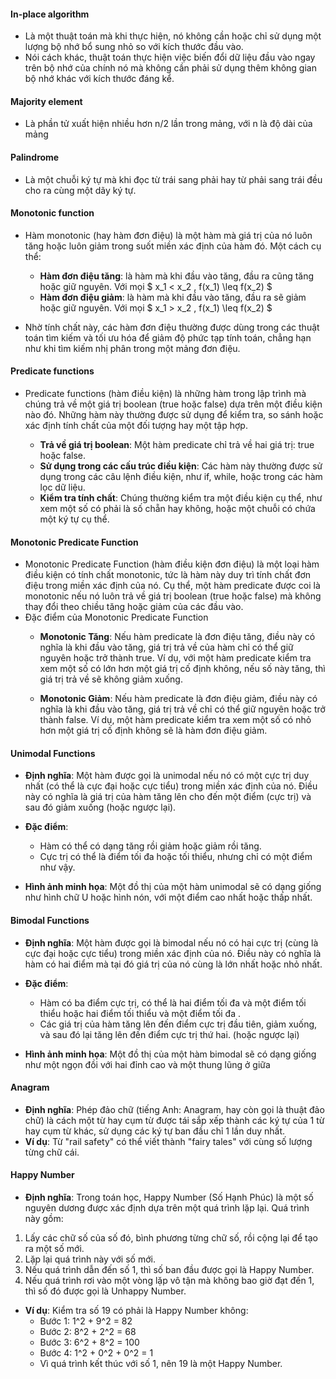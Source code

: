 #### In-place algorithm 
- Là một thuật toán mà khi thực hiện, nó không cần hoặc chỉ sử dụng một lượng bộ nhớ bổ sung nhỏ so với kích thước đầu vào. 
- Nói cách khác, thuật toán thực hiện việc biến đổi dữ liệu đầu vào ngay trên bộ nhớ của chính nó mà không cần phải sử dụng thêm không gian bộ nhớ khác với kích thước đáng kể.

#### Majority element
- Là phần tử xuất hiện nhiều hơn n/2 lần trong mảng, với n là độ dài của mảng

#### Palindrome
- Là một chuỗi ký tự mà khi đọc từ trái sang phải hay từ phải sang trái đều cho ra cùng một dãy ký tự. 

#### Monotonic function
- Hàm monotonic (hay hàm đơn điệu) là một hàm mà giá trị của nó luôn tăng hoặc luôn giảm trong suốt miền xác định của hàm đó. Một cách cụ thể:
    - **Hàm đơn điệu tăng**: là hàm mà khi đầu vào tăng, đầu ra cũng tăng hoặc giữ nguyên. Với mọi $ x_1 < x_2 , f(x_1) \leq f(x_2) $
    - **Hàm đơn điệu giảm**: là hàm mà khi đầu vào tăng, đầu ra sẽ giảm hoặc giữ nguyên. Với mọi $ x_1 > x_2 , f(x_1) \leq f(x_2) $

- Nhờ tính chất này, các hàm đơn điệu thường được dùng trong các thuật toán tìm kiếm và tối ưu hóa để giảm độ phức tạp tính toán, chẳng hạn như khi tìm kiếm nhị phân trong một mảng đơn điệu.

#### Predicate functions
- Predicate functions (hàm điều kiện) là những hàm trong lập trình mà chúng trả về một giá trị boolean (true hoặc false) dựa trên một điều kiện nào đó. Những hàm này thường được sử dụng để kiểm tra, so sánh hoặc xác định tính chất của một đối tượng hay một tập hợp.

    - **Trả về giá trị boolean**: Một hàm predicate chỉ trả về hai giá trị: true hoặc false.
    - **Sử dụng trong các cấu trúc điều kiện**: Các hàm này thường được sử dụng trong các câu lệnh điều kiện, như if, while, hoặc trong các hàm lọc dữ liệu.
    - **Kiểm tra tính chất**: Chúng thường kiểm tra một điều kiện cụ thể, như xem một số có phải là số chẵn hay không, hoặc một chuỗi có chứa một ký tự cụ thể.

#### Monotonic Predicate Function
- Monotonic Predicate Function (hàm điều kiện đơn điệu) là một loại hàm điều kiện có tính chất monotonic, tức là hàm này duy trì tính chất đơn điệu trong miền xác định của nó. Cụ thể, một hàm predicate được coi là monotonic nếu nó luôn trả về giá trị boolean (true hoặc false) mà không thay đổi theo chiều tăng hoặc giảm của các đầu vào.
- Đặc điểm của Monotonic Predicate Function
    - **Monotonic Tăng**: Nếu hàm predicate là đơn điệu tăng, điều này có nghĩa là khi đầu vào tăng, giá trị trả về của hàm chỉ có thể giữ nguyên hoặc trở thành true. Ví dụ, với một hàm predicate kiểm tra xem một số có lớn hơn một giá trị cố định không, nếu số này tăng, thì giá trị trả về sẽ không giảm xuống.

    - **Monotonic Giảm**: Nếu hàm predicate là đơn điệu giảm, điều này có nghĩa là khi đầu vào tăng, giá trị trả về chỉ có thể giữ nguyên hoặc trở thành false. Ví dụ, một hàm predicate kiểm tra xem một số có nhỏ hơn một giá trị cố định không sẽ là hàm đơn điệu giảm.

#### Unimodal Functions

- **Định nghĩa**: Một hàm được gọi là unimodal nếu nó có một cực trị duy nhất (có thể là cực đại hoặc cực tiểu) trong miền xác định của nó. Điều này có nghĩa là giá trị của hàm tăng lên cho đến một điểm (cực trị) và sau đó giảm xuống (hoặc ngược lại).

- **Đặc điểm**:

    - Hàm có thể có dạng tăng rồi giảm hoặc giảm rồi tăng.
    - Cực trị có thể là điểm tối đa hoặc tối thiểu, nhưng chỉ có một điểm như vậy.

- **Hình ảnh minh họa**: Một đồ thị của một hàm unimodal sẽ có dạng giống như hình chữ U hoặc hình nón, với một điểm cao nhất hoặc thấp nhất.

#### Bimodal Functions

- **Định nghĩa**: Một hàm được gọi là bimodal nếu nó có hai cực trị (cùng là cực đại hoặc cực tiểu) trong miền xác định của nó. Điều này có nghĩa là hàm có hai điểm mà tại đó giá trị của nó cùng là lớn nhất hoặc nhỏ nhất.

- **Đặc điểm**:

    - Hàm có ba điểm cực trị, có thể là hai điểm tối đa và một điểm tối thiểu hoặc hai điểm tối thiểu và một điểm tối đa .
    - Các giá trị của hàm tăng lên đến điểm cực trị đầu tiên, giảm xuống, và sau đó lại tăng lên đến điểm cực trị thứ hai. (hoặc ngược lại)

- **Hình ảnh minh họa**: Một đồ thị của một hàm bimodal sẽ có dạng giống như một ngọn đồi với hai đỉnh cao và một thung lũng ở giữa

#### Anagram

- **Định nghĩa**: Phép đảo chữ (tiếng Anh: Anagram, hay còn gọi là thuật đảo chữ) là cách một từ hay cụm từ được tái sắp xếp thành các ký tự của 1 từ hay cụm từ khác, sử dụng các ký tự ban đầu chỉ 1 lần duy nhất.
- **Ví dụ**: Từ "rail safety" có thể viết thành "fairy tales" với cùng số lượng từng chữ cái.

#### Happy Number

- **Định nghĩa**: Trong toán học, Happy Number (Số Hạnh Phúc) là một số nguyên dương được xác định dựa trên một quá trình lặp lại. Quá trình này gồm:

1. Lấy các chữ số của số đó, bình phương từng chữ số, rồi cộng lại để tạo ra một số mới.
2. Lặp lại quá trình này với số mới.
3. Nếu quá trình dẫn đến số 1, thì số ban đầu được gọi là Happy Number.
4. Nếu quá trình rơi vào một vòng lặp vô tận mà không bao giờ đạt đến 1, thì số đó được gọi là Unhappy Number.

- **Ví dụ**: Kiểm tra số 19 có phải là Happy Number không:
    - Bước 1: 1^2 + 9^2 = 82
    - Bước 2: 8^2 + 2^2 = 68
    - Bước 3: 6^2 + 8^2 = 100
    - Bước 4: 1^2 + 0^2 + 0^2 = 1
    - Vì quá trình kết thúc với số 1, nên 19 là một Happy Number.